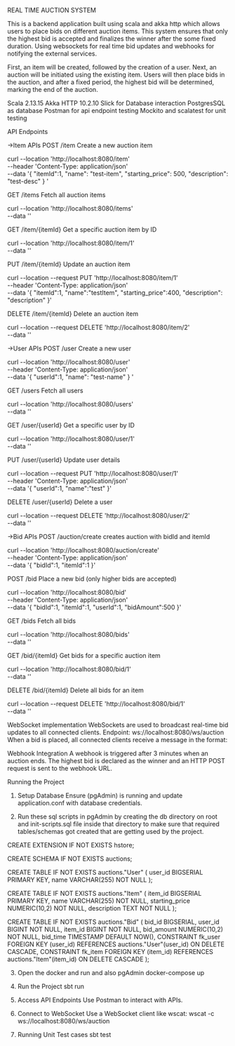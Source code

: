 REAL TIME AUCTION SYSTEM 
 
This is a backend application built using scala and akka http which allows users to place bids on different auction items.
This system ensures that only the highest bid is accepted and finalizes the winner after the some fixed duration.
Using websockets for real time bid updates and webhooks for notifying the external services.

First, an item will be created, followed by the creation of a user. Next, an auction will be initiated using the existing item. 
Users will then place bids in the auction, and after a fixed period, the highest bid will be determined, marking the end of the auction.

Scala 2.13.15
Akka HTTP 10.2.10
Slick for Database interaction
PostgresSQL as database
Postman for api endpoint testing
Mockito and scalatest for unit testing

API Endpoints

->Item APIs
POST    /item      Create a new auction item

curl --location 'http://localhost:8080/item' \
--header 'Content-Type: application/json' \
--data '{
"itemId":1,
"name": "test-item",
"starting_price": 500,
"description": "test-desc"
}
'

GET     /items      Fetch all auction items

curl --location 'http://localhost:8080/items' \
--data ''

GET     /item/{itemId}   Get a specific auction item by ID

curl --location 'http://localhost:8080/item/1' \
--data ''


PUT     /item/{itemId} Update an auction item

curl --location --request PUT 'http://localhost:8080/item/1' \
--header 'Content-Type: application/json' \
--data '{
"itemId":1,
"name":"testItem",
"starting_price":400,
"description": "description"
}'

DELETE /item/{itemId}   Delete an auction item

curl --location --request DELETE 'http://localhost:8080/item/2' \
--data ''

->User APIs
POST    /user      Create a new user

curl --location 'http://localhost:8080/user' \
--header 'Content-Type: application/json' \
--data '{
"userId":1,
"name": "test-name"
}
'

GET     /users     Fetch all users

curl --location 'http://localhost:8080/users' \
--data ''

GET     /user/{userId}   Get a specific user by ID

curl --location 'http://localhost:8080/user/1' \
--data ''

PUT     /user/{userId} Update user details

curl --location --request PUT 'http://localhost:8080/user/1' \
--header 'Content-Type: application/json' \
--data '{
"userId":1,
"name":"test"
}'

DELETE /user/{userId}   Delete a user

curl --location --request DELETE 'http://localhost:8080/user/2' \
--data ''


->Bid APIs
POST    /auction/create    creates auction with bidId and itemId

curl --location 'http://localhost:8080/auction/create' \
--header 'Content-Type: application/json' \
--data '{
"bidId":1,
"itemId":1
}'

POST    /bid      Place a new bid (only higher bids are accepted)

curl --location 'http://localhost:8080/bid' \
--header 'Content-Type: application/json' \
--data '{
"bidId":1,
"itemId":1,
"userId":1,
"bidAmount":500
}'

GET     /bids     Fetch all bids

curl --location 'http://localhost:8080/bids' \
--data ''

GET     /bid/{itemId}   Get bids for a specific auction item

curl --location 'http://localhost:8080/bid/1' \
--data ''

DELETE /bid/{itemId}   Delete all bids for an item

curl --location --request DELETE 'http://localhost:8080/bid/1' \
--data ''

WebSocket implementation
WebSockets are used to broadcast real-time bid updates to all connected clients.
Endpoint: ws://localhost:8080/ws/auction
When a bid is placed, all connected clients receive a message in the format:


Webhook Integration
A webhook is triggered after 3 minutes when an auction ends.
The highest bid is declared as the winner and an HTTP POST request is sent to the webhook URL.

Running the Project
1. Setup Database
Ensure (pgAdmin) is running and update application.conf with database credentials.

2. Run these sql scripts in pgAdmin by creating the db directory on root and init-scripts.sql file inside that directory to make sure that required tables/schemas got created that are getting used by the project.

CREATE EXTENSION IF NOT EXISTS hstore;

CREATE SCHEMA IF NOT EXISTS auctions;

CREATE TABLE IF NOT EXISTS auctions."User" (
user_id BIGSERIAL PRIMARY KEY,
name VARCHAR(255) NOT NULL
);

CREATE TABLE IF NOT EXISTS auctions."Item" (
item_id BIGSERIAL PRIMARY KEY,
name VARCHAR(255) NOT NULL,
starting_price NUMERIC(10,2) NOT NULL,
description TEXT NOT NULL
);

CREATE TABLE IF NOT EXISTS auctions."Bid" (
bid_id BIGSERIAL,
user_id BIGINT NOT NULL,
item_id BIGINT NOT NULL,
bid_amount NUMERIC(10,2) NOT NULL,
bid_time TIMESTAMP DEFAULT NOW(),
CONSTRAINT fk_user FOREIGN KEY (user_id) REFERENCES auctions."User"(user_id) ON DELETE CASCADE,
CONSTRAINT fk_item FOREIGN KEY (item_id) REFERENCES auctions."Item"(item_id) ON DELETE CASCADE
);

3. Open the docker and run and also pgAdmin
   docker-compose up

4. Run the Project
   sbt run

5. Access API Endpoints
Use Postman to interact with APIs.

6. Connect to WebSocket
Use a WebSocket client like wscat:
wscat -c ws://localhost:8080/ws/auction

7. Running Unit Test cases
sbt test